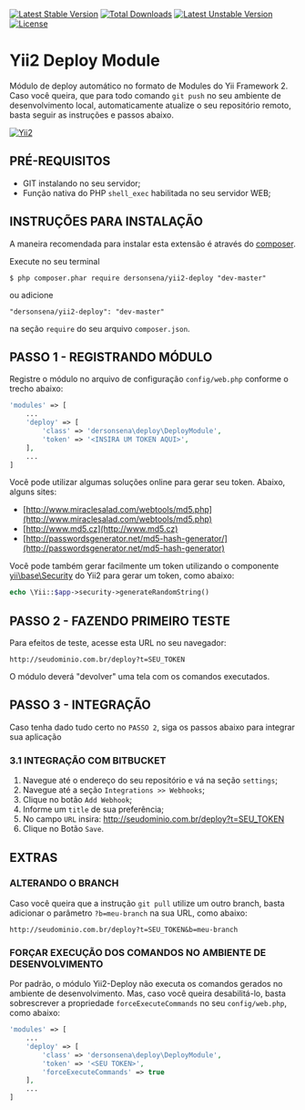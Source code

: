 [![Latest Stable Version](https://poser.pugx.org/dersonsena/yii2-user-module/v/stable)](https://packagist.org/packages/dersonsena/yii2-user-module)
[![Total Downloads](https://poser.pugx.org/dersonsena/yii2-user-module/downloads)](https://packagist.org/packages/dersonsena/yii2-user-module)
[![Latest Unstable Version](https://poser.pugx.org/dersonsena/yii2-user-module/v/unstable)](https://packagist.org/packages/dersonsena/yii2-user-module)
[![License](https://poser.pugx.org/dersonsena/yii2-user-module/license)](https://packagist.org/packages/dersonsena/yii2-user-module)

Yii2 Deploy Module
===========================

Módulo de deploy automático no formato de Modules do Yii Framework 2. Caso você queira, que para todo comando ```git push``` no seu 
ambiente de desenvolvimento local, automaticamente atualize o seu repositório remoto, basta seguir as instruções e passos abaixo.

[![Yii2](https://img.shields.io/badge/Powered_by-Yii_Framework-green.svg?style=flat)](http://www.yiiframework.com/)

PRÉ-REQUISITOS
-------------------
* GIT instalando no seu servidor;
* Função nativa do PHP ```shell_exec``` habilitada no seu servidor WEB;

INSTRUÇÕES PARA INSTALAÇÃO
-------------------

A maneira recomendada para instalar esta extensão é através do [composer](http://getcomposer.org/download/).

Execute no seu terminal

```
$ php composer.phar require dersonsena/yii2-deploy "dev-master"
```

ou adicione

```
"dersonsena/yii2-deploy": "dev-master"
```

na seção ```require``` do seu arquivo `composer.json`.

PASSO 1 - REGISTRANDO MÓDULO
-------------------

Registre o módulo no arquivo de configuração ```config/web.php``` conforme o trecho abaixo:

```php
'modules' => [
    ...
    'deploy' => [
        'class' => 'dersonsena\deploy\DeployModule',
        'token' => '<INSIRA UM TOKEN AQUI>',
    ],
    ...
]
```

Você pode utilizar algumas soluções online para gerar seu token. Abaixo, alguns sites:

* [http://www.miraclesalad.com/webtools/md5.php](http://www.miraclesalad.com/webtools/md5.php)
* [http://www.md5.cz](http://www.md5.cz)
* [http://passwordsgenerator.net/md5-hash-generator/](http://passwordsgenerator.net/md5-hash-generator)

Você pode também gerar facilmente um token utilizando o componente 
[yii\base\Security](http://www.yiiframework.com/doc-2.0/yii-base-security.html#generateRandomString()-detail) do Yii2 para gerar um token, 
como abaixo:

```php
echo \Yii::$app->security->generateRandomString()
```

PASSO 2 - FAZENDO PRIMEIRO TESTE
-------------------

Para efeitos de teste, acesse esta URL no seu navegador: 

```
http://seudominio.com.br/deploy?t=SEU_TOKEN
```

O módulo deverá "devolver" uma tela com os comandos executados.

PASSO 3 - INTEGRAÇÃO
-------------------

Caso tenha dado tudo certo no ```PASSO 2```, siga os passos abaixo para integrar sua aplicação 

### 3.1 INTEGRAÇÃO COM BITBUCKET

1. Navegue até o endereço do seu repositório e vá na seção ```settings```;
2. Navegue até a seção ```Integrations >> Webhooks```;
3. Clique no botão ```Add Webhook```;
4. Informe um ```title``` de sua preferência;
5. No campo ```URL``` insira: http://seudominio.com.br/deploy?t=SEU_TOKEN
6. Clique no Botão ```Save```.

EXTRAS
-------------------

### ALTERANDO O BRANCH

Caso você queira que a instrução ```git pull``` utilize um outro branch, basta adicionar o parâmetro ```?b=meu-branch``` na sua URL, como abaixo:

```
http://seudominio.com.br/deploy?t=SEU_TOKEN&b=meu-branch
```

### FORÇAR EXECUÇÃO DOS COMANDOS NO AMBIENTE DE DESENVOLVIMENTO

Por padrão, o módulo Yii2-Deploy não executa os comandos gerados no ambiente de desenvolvimento. Mas, caso você queira desabilitá-lo, 
basta sobrescrever a propriedade ```forceExecuteCommands``` no seu ```config/web.php```, como abaixo:
 
```php
'modules' => [
    ...
    'deploy' => [
        'class' => 'dersonsena\deploy\DeployModule',
        'token' => '<SEU TOKEN>',
        'forceExecuteCommands' => true
    ],
    ...
]
```